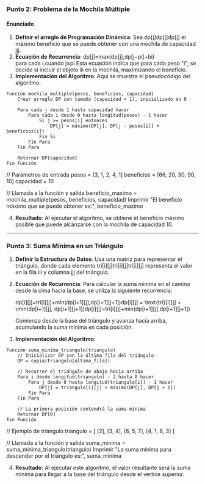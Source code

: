 ### Punto 2: Problema de la Mochila Múltiple

#### Enunciado

1. **Definir el arreglo de Programación Dinámica**: Sea dp[j]dp[j]dp[j] el máximo beneficio que se puede obtener con una mochila de capacidad jjj.
2. **Ecuación de Recurrencia**:
    dp[j]=max⁡(dp[j],dp[j−pi]+bi) para cada i,cuando j≥pi
    Esta ecuación indica que para cada peso "i", se decide si incluir el objeto iii en la mochila, maximizando el beneficio.
3. **Implementación del Algoritmo**: Aquí se muestra el pseudocódigo del algoritmo:

```
Función mochila_multiple(pesos, beneficios, capacidad)
    Crear arreglo DP con tamaño (capacidad + 1), inicializado en 0

    Para cada j desde 1 hasta capacidad hacer
        Para cada i desde 0 hasta longitud(pesos) - 1 hacer
            Si j >= pesos[i] entonces
                DP[j] = máximo(DP[j], DP[j - pesos[i]] + beneficios[i])
            Fin Si
        Fin Para
    Fin Para

    Retornar DP[capacidad]
Fin Función
```

// Parámetros de entrada
pesos = [3, 1, 2, 4, 1]
beneficios = [66, 20, 30, 90, 10]
capacidad = 10

// Llamada a la función y salida
beneficio_maximo = mochila_multiple(pesos, beneficios, capacidad)
Imprimir "El beneficio máximo que se puede obtener es:", beneficio_maximo


4. **Resultado**: Al ejecutar el algoritmo, se obtiene el beneficio máximo posible que puede alcanzarse con la mochila de capacidad 10.

---

### Punto 3: Suma Mínima en un Triángulo


1. **Definir la Estructura de Datos**: Usa una matriz para representar el triángulo, donde cada elemento tri[i][j]tri[i][j]tri[i][j] representa el valor en la fila iii y columna jjj del triángulo.
    
2. **Ecuación de Recurrencia**: Para calcular la suma mínima en el camino desde la cima hacia la base, se utiliza la siguiente recurrencia:
    
    dp[i][j]=tri[i][j]+min⁡(dp[i+1][j],dp[i+1][j+1])dp[i][j] = \text{tri}[i][j] + \min(dp[i+1][j], dp[i+1][j+1])dp[i][j]=tri[i][j]+min(dp[i+1][j],dp[i+1][j+1])
    
    Comienza desde la base del triángulo y avanza hacia arriba, acumulando la suma mínima en cada posición.
    
3. **Implementación del Algoritmo**:
    

```
Función suma_minima_triangulo(triangulo)
    // Inicializar DP con la última fila del triángulo
    DP = copia(triangulo[última_fila])

    // Recorrer el triángulo de abajo hacia arriba
    Para i desde longitud(triangulo) - 2 hasta 0 hacer
        Para j desde 0 hasta longitud(triangulo[i]) - 1 hacer
            DP[j] = triangulo[i][j] + mínimo(DP[j], DP[j + 1])
        Fin Para
    Fin Para

    // La primera posición contendrá la suma mínima
    Retornar DP[0]
Fin Función
```

// Ejemplo de triángulo
triangulo = [
    [2],
    [3, 4],
    [6, 5, 7],
    [4, 1, 8, 3]
]

// Llamada a la función y salida
suma_minima = suma_minima_triangulo(triangulo)
Imprimir "La suma mínima para descender por el triángulo es:", suma_minima

4. **Resultado**: Al ejecutar este algoritmo, el valor resultante será la suma mínima para llegar a la base del triángulo desde el vértice superior.

